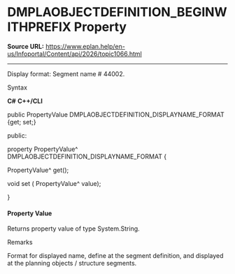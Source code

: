 # DMPLAOBJECTDEFINITION_BEGINWITHPREFIX Property

**Source URL:** https://www.eplan.help/en-us/Infoportal/Content/api/2026/topic1066.html

---

Display format: Segment name # 44002.

Syntax

**C#**
**C++/CLI**


public PropertyValue DMPLAOBJECTDEFINITION_DISPLAYNAME_FORMAT {get; set;}

public:

property PropertyValue^ DMPLAOBJECTDEFINITION_DISPLAYNAME_FORMAT {

   PropertyValue^ get();

   void set (    PropertyValue^ value);

}


#### Property Value

Returns property value of type System.String.

Remarks

Format for displayed name, define at the segment definition, and displayed at the planning objects / structure segments.

